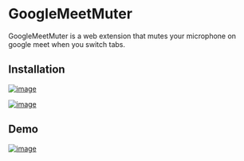 # GoogleMeetMuter

GoogleMeetMuter is a web extension that mutes your microphone on google meet when you switch tabs.


## Installation

[![image](https://user-images.githubusercontent.com/60603110/141964928-73c99499-c92b-4b34-a599-77227aecc50b.png)](https://addons.mozilla.org/en-US/firefox/addon/googlemeetmuter/) 

[![image](https://user-images.githubusercontent.com/60603110/141965305-632e818a-587e-43db-9cc2-fc32ef6e136a.png)](https://github.com/daggy1234/google-meet-muter)


## Demo

[![image](https://user-images.githubusercontent.com/60603110/141955140-c59de58d-60cc-4239-aa6b-52d94c3f1de3.png)](https://youtu.be/7XAgt-KFMPc)
